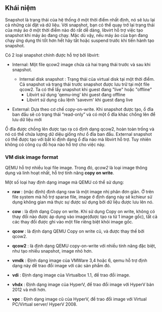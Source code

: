 ## Khái niệm

Snapshot là trạng thái của hệ thống ở một thời điểm nhất định, nó sẽ lưu lại cả những cài đặt và dữ liệu. Với snapshot, bạn có thể quay trở lại trạng thái của máy ảo ở một thời điểm nào đó rất dễ dàng.
libvirt hỗ trợ việc tạo snapshot khi máy ảo đang chạy. Mặc dù vậy, nếu máy ảo của bạn đang chạy ứng dụng thì tốt hơn hết hãy tắt hoặc suspend trước khi tiến hành tạo snapshot.

Có 2 loại snapshot chính được hỗ trợ bởi libvirt:

- Internal: Một file qcow2 image chứa cả hai trạng thái trước và sau khi snapshot.
  - Internal disk snapshot : Trạng thái của virtual disk tại một thời điểm. Cả snapshot và trạng thái trước snapshot được lưu trữ tại một file qcow2. Ta có thể lấy snapshot khi guest đang "live" hoặc "offline" 
    - Libvirt sử dụng 'qemu-img' khi guest đang offline
    - Libvirt sử dụng câu lệnh 'savevm' khi guest đang live
  
 
  
  
- External: Dựa theo cơ chế copy-on-write. Khi snapshot được tạo, ổ đĩa ban đầu sẽ có trạng thái “read-only” và có một ổ đĩa khác chồng lên để lưu dữ liệu mới

Ổ đĩa được chồng lên được tạo ra có định dạng qcow2, hoàn toàn trống và nó có thể chứa lượng dữ diệu giống như ổ đĩa ban đầu. External snapshot có thể được tạo với bất kì định dạng ổ đĩa nào mà libvirt hỗ trợ. Tuy nhiên không có công cụ đồ họa nào hỗ trợ cho việc này.




### VM disk image format 

QEMU hỗ trợ nhiều loại file image. Trong đó, *qcow2* là loại image thông dụng và linh hoạt nhất, hỗ trợ tính năng **copy on write**.

Một số loại hay định dạng image mà QEMU có thể sử dụng:

- **raw** : (mặc định) định dạng raw là một image nhị phân đơn giản. Ở trên file system mà hỗ trợ sparse file, image ở định dạng này sẽ kchieur sử dụng không gian mà thực sự được sử dụng bởi dữ liệu được lưu lên nó.

- **cow** : là định dạng Copy on write. Khi sử dụng Copy on write, không có thay đổi nào được áp dụng vào image(được tạo ra từ 1 image gốc), tất cả các thay đổi được ghi vào một file riêng biệt khỏi image gốc.

- **qcow** : là định dạng QEMU Copy on write cũ, và được thay thế bởi qcow2.

- **qcow2** : là định dạng QEMU copy-on-write với nhiều tính năng đặc biệt, như tạo nhiều snapshot, image nhỏ hơn.

- **vmdk** : Định dạng image của VMWare 3,4 hoặc 6, qemu hỗ trợ định dạng này để trao đổi image với các sản phẩm đó.

- **vdi** : Định dạng image của Virtualbox 1.1, để trao đổi image.

- **vhdx** : Định dạng image của HyperV, để trao đổi image với HyperV bản 2012 và mới hơn.
- **vpc** : Định dạng image cũ của HyperV, để trao đổi image với Virtual PC/Virtual server/ HyperV 2008.
